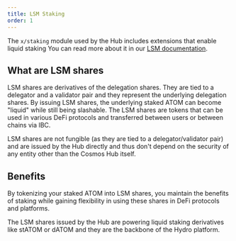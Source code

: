 ```yaml
---
title: LSM Staking
order: 1
---
```


The `x/staking` module used by the Hub includes extensions that enable liquid staking
You can read more about it in our [LSM documentation](https://github.com/cosmos/cosmos-sdk/tree/v0.50.9-lsm/x/staking#totalliquidstakedtokens).

## What are LSM shares

LSM shares are derivatives of the delegation shares. They are tied to a delegator and a validator pair and they represent the underlying delegation shares.
By issuing LSM shares, the underlying staked ATOM can become "liquid" while still being slashable. The LSM shares are tokens that can be used in various DeFi protocols and transferred between users or between chains via IBC.

LSM shares are not fungible (as they are tied to a delegator/validator pair) and are issued by the Hub directly and thus don't depend on the security of any entity other than the Cosmos Hub itself.

## Benefits

By tokenizing your staked ATOM into LSM shares, you maintain the benefits of staking while gaining flexibility in using these shares in DeFi protocols and platforms.

The LSM shares issued by the Hub are powering liquid staking derivatives like stATOM or dATOM and they are the backbone of the Hydro platform.
